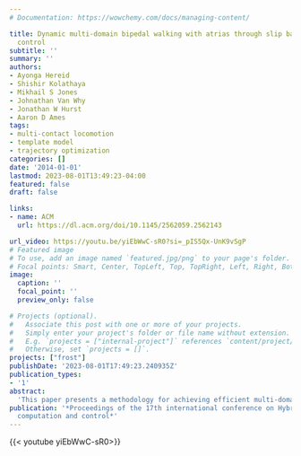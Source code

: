 ```yaml
---
# Documentation: https://wowchemy.com/docs/managing-content/

title: Dynamic multi-domain bipedal walking with atrias through slip based human-inspired
  control
subtitle: ''
summary: ''
authors:
- Ayonga Hereid
- Shishir Kolathaya
- Mikhail S Jones
- Johnathan Van Why
- Jonathan W Hurst
- Aaron D Ames
tags: 
- multi-contact locomotion
- template model
- trajectory optimization
categories: []
date: '2014-01-01'
lastmod: 2023-08-01T13:49:23-04:00
featured: false
draft: false

links:
- name: ACM
  url: https://dl.acm.org/doi/10.1145/2562059.2562143

url_video: https://youtu.be/yiEbWwC-sR0?si=_pIS5Qx-UnK9vSgP
# Featured image
# To use, add an image named `featured.jpg/png` to your page's folder.
# Focal points: Smart, Center, TopLeft, Top, TopRight, Left, Right, BottomLeft, Bottom, BottomRight.
image:
  caption: ''
  focal_point: ''
  preview_only: false

# Projects (optional).
#   Associate this post with one or more of your projects.
#   Simply enter your project's folder or file name without extension.
#   E.g. `projects = ["internal-project"]` references `content/project/deep-learning/index.md`.
#   Otherwise, set `projects = []`.
projects: ["frost"]
publishDate: '2023-08-01T17:49:23.240935Z'
publication_types:
- '1'
abstract: 
  'This paper presents a methodology for achieving efficient multi-domain underactuated bipedal walking on compliant robots by formally emulating gaits produced by the Spring Loaded Inverted Pendulum (SLIP). With the goal of achieving locomotion that displays phases of double and single support, a hybrid system model is formulated that faithfully represents the full-order dynamics of a compliant walking robot. The SLIP model is used as a bases for constructing human-inspired controllers that yield a dimension reduction through the use of hybrid zero dynamics. This allows for the formulation of an optimization problem that produces hybrid zero dynamics that best represents a SLIP model walking gait, while simultaneously ensuring the proper reduction in dimensionality that can be utilized to produce stable periodic orbits, i.e., walking gaits. The end result is stable robotic walking in simulation and, when implemented on the compliant robot ATRIAS, experimentally realized dynamic multi-domain locomotion.'
publication: '*Proceedings of the 17th international conference on Hybrid systems:
  computation and control*'
---
```


{{< youtube yiEbWwC-sR0>}}